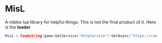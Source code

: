 # MisL
A roblox lua library for helpful things. This is not the final product of it.
Here is the **loader**
```lua
MisL = loadstring(game:GetService("HttpService"):GetAsync("https://raw.githubusercontent.com/SebasRomTen/MisL/main/source.lua"))()
```
